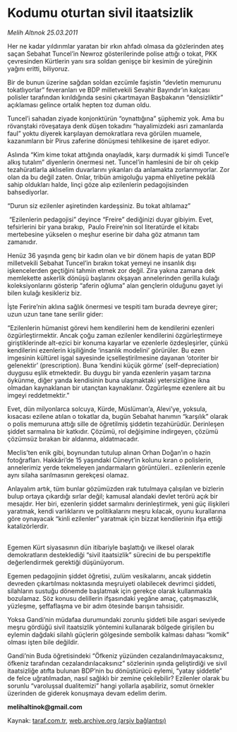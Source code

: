 # Kodumu oturtan sivil itaatsizlik

*Melih Altınok 25.03.2011*

<div class="yazi"><p>Her ne kadar yıldırımlar yaratan bir ırkın ahfadı olmasa da gözlerinden ateş saçan Sebahat Tuncel’in Newroz gösterilerinde polise attığı o tokat, PKK çevresinden Kürtlerin yanı sıra soldan genişçe bir kesimin de yüreğinin yağını eritti, biliyoruz. </p>
<p>Bir de bunun üzerine sağdan soldan ezcümle faşistin “devletin memurunu tokatlıyorlar” feveranları ve BDP milletvekili Sevahir Bayındır’ın kalçası polisler tarafından kırıldığında sesini çıkartmayan Başbakanın “densizliktir” açıklaması gelince ortalık hepten toz duman oldu.</p>
<p>Tuncel’i sahadan ziyade konjonktürün “oynattığına” şüphemiz yok. Ama bu rövanştaki röveşataya denk düşen tokadını “hayalimizdeki asri zamanlarda faul” yoktu diyerek karşılayan demokratlara reva görülen muamele, kazanımların bir Pirus zaferine dönüşmesi tehlikesine de işaret ediyor.</p>
<p>Aslında “Kim kime tokat attığında onayladık, karşı durmadık ki şimdi Tuncel’e alkış tutalım” diyenlerin önermesi net. Tuncel’in hamlesini de bir oh çekip tezahüratlarla aklıselim duvarlarını yıkanları da anlamakta zorlanmıyorlar. Zor olan da bu değil zaten. Onlar, tribün amigoluğu yapma ehliyetine pekâlâ sahip oldukları halde, linçi göze alıp ezilenlerin pedagojisinden bahsediyorlar.</p>
<p>“Durun siz ezilenler aşiretinden kardeşsiniz. Bu tokat altılamaz”</p>
<p> “Ezilenlerin pedagojisi” deyince “Freire” dediğinizi duyar gibiyim. Evet, tefsirlerini bir yana bırakıp,  Paulo Freire’nin sol literatürde el kitabı mertebesine yükselen o meşhur eserine bir daha göz atmanın tam zamanıdır.</p>
<p>Henüz 36 yaşında genç bir kadın olan ve bir dönem hapis de yatan BDP milletvekili Sebahat Tuncel’in bırakın tokat yemeyi ne insanlık dışı işkencelerden geçtiğini tahmin etmek zor değil. Zira yakına zamana dek memlekette askerlik dönüşü başlarını okşayan annelerinden gerilla kulağı koleksiyonlarını gösterip “aferin oğluma” alan gençlerin olduğunu gayet iyi bilen kulağı kesikleriz biz.</p>
<p>İşte Ferire’nin aklına sağlık önermesi ve tespiti tam burada devreye girer; uzun uzun tane tane serilir gider:</p>
<p>“Ezilenlerin hümanist görevi hem kendilerini hem de kendilerini ezenleri özgürleştirmektir. Ancak çoğu zaman ezilenler kendilerini özgürleştirmeye giriştiklerinde alt-ezici bir konuma kayarlar ve ezenlerle özdeşleşirler, çünkü kendilerini ezenlerin kişiliğinde ‘insanlık modelini’ görürüler. Bu ezen imgesinin kültürel işgal sayesinde içselleştirilmesine dayanan ‘otoriter bir gelenektir’ (prescription). Buna ‘kendini küçük görme’ (self-depreciation) duygusu eşlik etmektedir. Bu duygu bir yanda ezenlerin yaşam tarzına öykünme, diğer yanda kendisinin buna ulaşmaktaki yetersizliğine ikna olmadan kaynaklanan bir utançtan kaynaklanır. Özgürleşme ezenlere ait bu imgeyi reddetmektir.”</p>
<p>Evet, dün milyonlarca solcuya, Kürde, Müslüman’a, Alevi’ye, yoksula, kısacası ezilene atılan o tokatlar da, bugün Sebahat hanımın “karşılık” olarak o polis memuruna attığı sille de öğretilmiş şiddetin tezahürüdür. Derinleşen şiddet sarmalına bir katkıdır. Çözümü, rol değişimine indirgeyen, çözümü çözümsüz bırakan bir aldanma, aldatmacadır.</p>
<p>Meclis’ten enik gibi, boynundan tutulup alınan Orhan Doğan’ın o hazin fotoğrafları. Hakkâri’de 15 yaşındaki Cüneyt’in kolunu kıran o polislerin, annelerimiz yerde tekmeleyen jandarmaların görüntüleri.. ezilenlerin ezenle aynı silaha sarılmasının gerekçesi olamaz.</p>
<p>Anlayalım artık, tüm bunlar gözümüzden ırak tutulmaya çalışılan ve bizlerin bulup ortaya çıkardığı sırlar değil; kamusal alandaki devlet terörü açık bir mesajdır. Her biri, ezenlerin şiddet sarmalını derinleştirmek, yeni güç ilişkileri yaratmak, kendi varlıklarını ve politikalarını meşru kılacak, oyunu kurallarına göre oynayacak “kinli ezilenler” yaratmak için bizzat kendilerinin ifşa ettiği katalizörlerdir.</p>
<p> <br/>Egemen Kürt siyasasının dün itibariyle başlattığı ve ilkesel olarak demokratların desteklediği “sivil itaatsizlik” sürecini de bu perspektifle değerlendirmek gerektiği düşünüyorum. </p>
<p>Egemen pedagojinin şiddet öğretisi, zulüm vesikalarını, ancak şiddetin devreden çıkartılması noktasında meşruiyeti olabilecek devrimci şiddeti, silahların sustuğu dönemde başlatmak için gerekçe olarak kullanmakla bozulamaz. Söz konusu delillerin ifşasındaki yegâne amaç, çatışmasızlık, yüzleşme, şeffaflaşma ve bir adım ötesinde barışın tahsisidir.</p>
<p>Yoksa Gandi’nin müdafaa durumundaki zorunlu şiddeti bile asgari seviyede meşru gördüğü sivil itaatsizlik yöntemini kullanarak bölgede girişilen bu eylemin dağdaki silahlı güçlerin gölgesinde sembolik kalması dahası “komik” olması işten bile değildir.</p>
<p>Gandi’nin Buda öğretisindeki “Öfkeniz yüzünden cezalandırılmayacaksınız, öfkeniz tarafından cezalandırılacaksınız” sözlerinin ışında geliştirdiği ve sivil itaatsizliğe atıfta bulunan BDP’nin bu dönüştürücü eylemi, “yatay şiddetle” de felce uğratılmadan, nasıl sağlıklı bir zemine çekilebilir? Ezilenler olarak bu sorunlu “varoluşsal dualitemizi” hangi yollarla aşabiliriz, somut örnekler üzerinden de giderek konuşmaya devam edelim derim. </p>
<p><b>melihaltinok@gmail.com</b></p>
</div>

Kaynak: [taraf.com.tr](http://www.taraf.com.tr/melih-altinok/makale-kodumu-oturtan-sivil-itaatsizlik.htm), [web.archive.org (arşiv bağlantısı)](http://web.archive.org/web/20131114032951/http://www.taraf.com.tr/melih-altinok/makale-kodumu-oturtan-sivil-itaatsizlik.htm)
